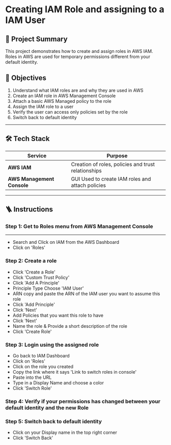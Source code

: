 # Creating IAM Role and assigning to a IAM User

## 📌 Project Summary
This project demonstrates how to create and assign roles in AWS IAM. Roles in AWS are used for temporary permissions different from your default identity.

## 🎯 Objectives
 1) Understand what IAM roles are and why they are used in AWS
 2) Create an IAM role in AWS Management Console
 3) Attach a basic AWS Managed policy to the role
 4) Assign the IAM role to a user
 5) Verify the user can access only policies set by the role
 6) Switch back to default identity
---

## 🛠️ Tech Stack
| Service | Purpose |
|--------|---------|
| **AWS IAM** | Creation of roles, policies and trust relationships |
| **AWS Management Console**| GUI Used to create IAM roles and attach policies |


---

## 🪜  Instructions

### Step 1: Get to Roles menu from AWS Management Console
---
  - Search and Click on IAM from the AWS Dashboard
  - Click on 'Roles'
### Step 2: Create a role  
  - Click 'Create a Role'
  - Click 'Custom Trust Policy'
  - Click 'Add A Principle'
  - Principle Type Choose 'IAM User'
  - ARN copy and paste the ARN of the IAM user you want to assume this role
  - Click 'Add Principle'
  - Click 'Next'
  - Add Policies that you want this role to have
  - Click 'Next'
  - Name the role & Provide a short description of the role
  - Click 'Create Role'
### Step 3: Login using the assigned role
  - Go back to IAM Dashboard
  - Click on 'Roles'
  - Click on the role you created
  - Copy the link where it says 'Link to switch roles in console'
  - Paste into the URL
  - Type in a Display Name and choose a color
  - Click 'Switch Role'
### Step 4: Verify if your permissions has changed between your default identity and the new Role
### Step 5: Switch back to default identity
  - Click on your Display name in the top right corner
  - Click 'Switch Back'
    
